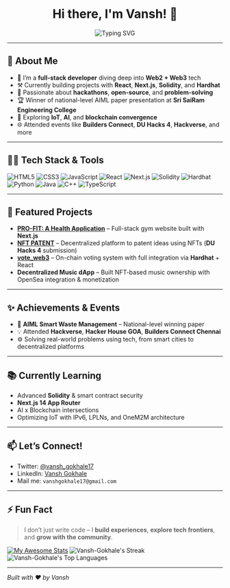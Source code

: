 <h1 align="center">Hi there, I'm Vansh! 👋</h1>

<p align="center">
  <img src="https://readme-typing-svg.demolab.com?font=Fira+Code&size=24&duration=3000&pause=1000&color=00F7F9&center=true&vCenter=true&multiline=true&width=600&lines=Developer+by+day+%E2%9A%99%EF%B8%8F+Builder+by+night+%F0%9F%92%A1+Web3+Explorer+%F0%9F%94%8E" alt="Typing SVG" />
</p>

---

## 🚀 About Me

- 🔭 I’m a **full-stack developer** diving deep into **Web2 + Web3** tech
- ⚒️ Currently building projects with **React**, **Next.js**, **Solidity**, and **Hardhat**
- 🎯 Passionate about **hackathons**, **open-source**, and **problem-solving**
- 🏆 Winner of national-level AIML paper presentation at **Sri SaiRam Engineering College**
- 🧠 Exploring **IoT**, **AI**, and **blockchain convergence**
- 🌐 Attended events like **Builders Connect**, **DU Hacks 4**, **Hackverse**, and more

---

## 🧑‍💻 Tech Stack & Tools

![HTML5](https://img.shields.io/badge/HTML5-E34F26?style=flat&logo=html5&logoColor=white)
![CSS3](https://img.shields.io/badge/CSS3-1572B6?style=flat&logo=css3&logoColor=white)
![JavaScript](https://img.shields.io/badge/JavaScript-F7DF1E?style=flat&logo=javascript&logoColor=black)
![React](https://img.shields.io/badge/React-20232A?style=flat&logo=react&logoColor=61DAFB)
![Next.js](https://img.shields.io/badge/Next.js-black?style=flat&logo=next.js)
![Solidity](https://img.shields.io/badge/Solidity-363636?style=flat&logo=solidity&logoColor=white)
![Hardhat](https://img.shields.io/badge/Hardhat-F7DF1E?style=flat&logo=ethereum&logoColor=black)
![Python](https://img.shields.io/badge/Python-3776AB?style=flat&logo=python&logoColor=white)
![Java](https://img.shields.io/badge/Java-007396?style=flat&logo=java&logoColor=white)
![C++](https://img.shields.io/badge/C++-00599C?style=flat&logo=c%2B%2B&logoColor=white)
![TypeScript](https://img.shields.io/badge/TypeScript-007ACC?style=flat&logo=typescript&logoColor=white)

---

## 🧩 Featured Projects

- **[PRO-FIT: A Health Application](#)** – Full-stack gym website built with **Next.js**
- **[NFT PATENT](#)** – Decentralized platform to patent ideas using NFTs (**DU Hacks 4** submission)
- **[vote_web3](#)** – On-chain voting system with full integration via **Hardhat** + React
- **Decentralized Music dApp** – Built NFT-based music ownership with OpenSea integration & monetization

---

## ✨ Achievements & Events

- 🥇 **AIML Smart Waste Management** – National-level winning paper
- 💡 Attended **Hackverse**, **Hacker House GOA**, **Builders Connect Chennai**
- ⚙️ Solving real-world problems using tech, from smart cities to decentralized platforms

---

## 📚 Currently Learning

- Advanced **Solidity** & smart contract security
- **Next.js 14 App Router**
- AI x Blockchain intersections
- Optimizing IoT with IPv6, LPLNs, and OneM2M architecture

---

## 📫 Let’s Connect!

- Twitter: [@vansh_gokhale17](https://x.com/vansh_gokhale17)
- LinkedIn: [Vansh Gokhale](https://www.linkedin.com/in/vansh-gokhale-680ab1281/)
- Mail me: `vanshgokhale17@gmail.com`

---

## ⚡ Fun Fact

> I don’t just write code – I **build experiences**, **explore tech frontiers**, and **grow with the community**.

[![My Awesome Stats](https://awesome-github-stats.azurewebsites.net/user-stats/Vansh-Gokhale?cardType=octocat&theme=outrun&preferLogin=true)](https://git.io/awesome-stats-card)
![Vansh-Gokhale's Streak](https://github-readme-streak-stats.herokuapp.com/?user=Vansh-Gokhale&theme=outrun&hide_border=false)
![Vansh-Gokhale's Top Languages](https://github-readme-stats.vercel.app/api/top-langs/?username=Vansh-Gokhale&theme=outrun&show_icons=true&hide_border=false&layout=compact)

---

*Built with ❤️ by Vansh*
